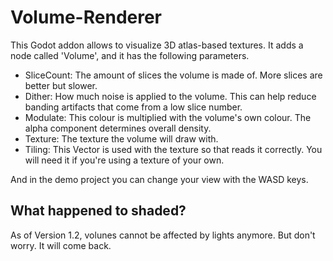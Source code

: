 # Volume-Renderer

This Godot addon allows to visualize 3D atlas-based textures.
It adds a node called 'Volume', and it has the following parameters.

- SliceCount: The amount of slices the volume is made of. More slices are better but slower.
- Dither: How much noise is applied to the volume. This can help reduce banding artifacts that come from a low slice number.
- Modulate: This colour is multiplied with the volume's own colour. The alpha component determines overall density.
- Texture: The texture the volume will draw with.
- Tiling: This Vector is used with the texture so that reads it correctly. You will need it if you're using a texture of your own.

And in the demo project you can change your view with the WASD keys.

## What happened to shaded?

As of Version 1.2, volunes cannot be affected by lights anymore. But don't worry. It will come back.

